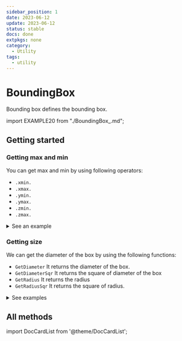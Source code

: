 ```yaml
---
sidebar_position: 1
date: 2023-06-12
update: 2023-06-12
status: stable
docs: done
extpkgs: none
category:
  - Utility
tags:
  - utility
---
```


# BoundingBox

<!-- markdownlint-disable MD033 -->

Bounding box defines the bounding box.

import EXAMPLE20 from "./BoundingBox_.md";

<EXAMPLE20 />

## Getting started

### Getting max and min

You can get max and min by using following operators:

- `.xmin.`
- `.xmax.`
- `.ymin.`
- `.ymax.`
- `.zmin.`
- `.zmax.`

<details>
<summary>See an example</summary>
<div>

import EXAMPLE41 from "./examples/_MinMax_test_1.md";

<EXAMPLE41 />

</div>
</details>

### Getting size

We can get the diameter of the box by using the following functions:

- `GetDiameter` It returns the diameter of the box.
- `GetDiameterSqr` It returns the square of diameter of the box
- `GetRadius` It returns the radius
- `GetRadiusSqr` It returns the square of radius.

<details>
<summary>See examples</summary>
<div>

import EXAMPLE61 from "./examples/_Size_test_1.md";

<EXAMPLE61 />

</div>
</details>

## All methods

import DocCardList from '@theme/DocCardList';

<DocCardList />
